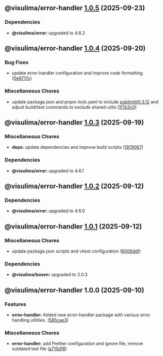 ## @visulima/error-handler [1.0.5](https://github.com/visulima/visulima/compare/@visulima/error-handler@1.0.4...@visulima/error-handler@1.0.5) (2025-09-23)


### Dependencies

* **@visulima/error:** upgraded to 4.6.2

## @visulima/error-handler [1.0.4](https://github.com/visulima/visulima/compare/@visulima/error-handler@1.0.3...@visulima/error-handler@1.0.4) (2025-09-20)

### Bug Fixes

* update error-handler configuration and improve code formatting ([0e9717c](https://github.com/visulima/visulima/commit/0e9717c6a642dde4c6d02974143d94597ed72dbd))

### Miscellaneous Chores

* update package.json and pnpm-lock.yaml to include publint@0.3.12 and adjust build/test commands to exclude shared-utils ([1f7b3c0](https://github.com/visulima/visulima/commit/1f7b3c0381d77edfeec80ea1bf57b3469e929414))

## @visulima/error-handler [1.0.3](https://github.com/visulima/visulima/compare/@visulima/error-handler@1.0.2...@visulima/error-handler@1.0.3) (2025-09-19)

### Miscellaneous Chores

* **deps:** update dependencies and improve build scripts ([1979067](https://github.com/visulima/visulima/commit/197906796481aeaad4c57f7bb207ea6d8a9e227b))


### Dependencies

* **@visulima/error:** upgraded to 4.6.1

## @visulima/error-handler [1.0.2](https://github.com/visulima/visulima/compare/@visulima/error-handler@1.0.1...@visulima/error-handler@1.0.2) (2025-09-12)


### Dependencies

* **@visulima/error:** upgraded to 4.6.0

## @visulima/error-handler [1.0.1](https://github.com/visulima/visulima/compare/@visulima/error-handler@1.0.0...@visulima/error-handler@1.0.1) (2025-09-12)

### Miscellaneous Chores

* update package.json scripts and vitest configuration ([6006ddf](https://github.com/visulima/visulima/commit/6006ddf468a500abb3f13223ea6e3a9876c0c31b))


### Dependencies

* **@visulima/boxen:** upgraded to 2.0.3

## @visulima/error-handler 1.0.0 (2025-09-10)

### Features

* **error-handler:** Added new error-handler package with various error handling utilities. ([585cae3](https://github.com/visulima/visulima/commit/585cae3f680cce87117936dafbbe0b0dad328725))

### Miscellaneous Chores

* **error-handler:** add Prettier configuration and ignore file, remove outdated test file ([a715d18](https://github.com/visulima/visulima/commit/a715d18d39b95eab51b69908e323ff332f78160d))
